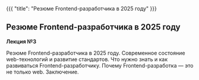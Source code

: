 {{{
	"title": "Резюме Frontend-разработчика в 2025 году"
}}}

## Резюме Frontend-разработчика в 2025 году
__Лекция №3__

Резюме Frontend-разработчика в 2025 году. Современное состояние web-технологий и развитие стандартов. Что нужно знать и как развиваться Frontend-разработчику. Почему Frontend-разработка &mdash; это не только web. Заключение.
